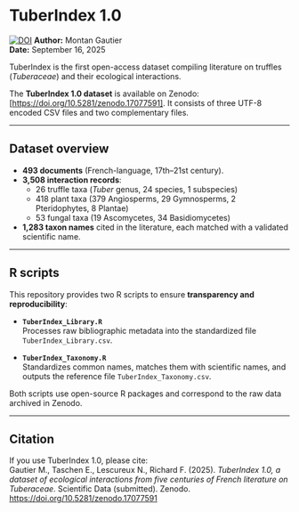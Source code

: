 # TuberIndex 1.0
[![DOI](https://zenodo.org/badge/DOI/10.5281/zenodo.17077591.svg)](https://doi.org/10.5281/zenodo.17077591)
**Author:** Montan Gautier  
**Date:** September 16, 2025  

TuberIndex is the first open-access dataset compiling literature on truffles (*Tuberaceae*) and their ecological interactions.

The **TuberIndex 1.0 dataset** is available on Zenodo: [https://doi.org/10.5281/zenodo.17077591].
It consists of three UTF-8 encoded CSV files and two complementary files.  

---

## Dataset overview

- **493 documents** (French-language, 17th–21st century).  
- **3,508 interaction records**:  
  - 26 truffle taxa (*Tuber* genus, 24 species, 1 subspecies)  
  - 418 plant taxa (379 Angiosperms, 29 Gymnosperms, 2 Pteridophytes, 8 Plantae)  
  - 53 fungal taxa (19 Ascomycetes, 34 Basidiomycetes)  
- **1,283 taxon names** cited in the literature, each matched with a validated scientific name.

---

## R scripts

This repository provides two R scripts to ensure **transparency and reproducibility**:

- **`TuberIndex_Library.R`**  
  Processes raw bibliographic metadata into the standardized file `TuberIndex_Library.csv`.

- **`TuberIndex_Taxonomy.R`**  
  Standardizes common names, matches them with scientific names, and outputs the reference file `TuberIndex_Taxonomy.csv`.

Both scripts use open-source R packages and correspond to the raw data archived in Zenodo.

---

## Citation

If you use TuberIndex 1.0, please cite:  
Gautier M., Taschen E., Lescureux N., Richard F. (2025). *TuberIndex 1.0, a dataset of ecological interactions from five centuries of French literature on Tuberaceae*. Scientific Data (submitted). Zenodo. https://doi.org/10.5281/zenodo.17077591
